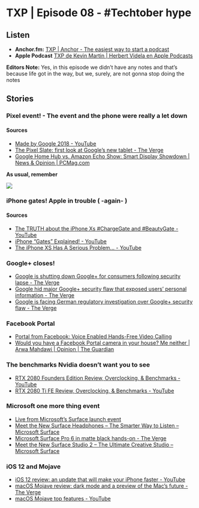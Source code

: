 # TXP | Episode 08 - #Techtober hype

## Listen
* **Anchor.fm:**  [TXP | Anchor - The easiest way to start a podcast](https://anchor.fm/txpod)
* **Apple Podcast** [TXP de Kevin Martin | Herbert Videla en Apple Podcasts](https://itunes.apple.com/pe/podcast/txp/id1338395451?mt=2)

**Editors Note:** Yes, in this episode we didn’t have any notes and that’s because life got in the way, but we, surely, are not gonna stop doing the notes

## Stories

### Pixel event! - The event and the phone were really a let down

#### Sources
* [Made by Google 2018 - YouTube](https://www.youtube.com/watch?v=EsoQGTA1SxY)
* [The Pixel Slate: first look at Google’s new tablet   - The Verge](https://www.theverge.com/2018/10/9/17950646/google-pixel-slate-tablet-chrome-os-photos-video-hands-on)
* [Google Home Hub vs. Amazon Echo Show: Smart Display Showdown | News & Opinion | PCMag.com](https://www.pcmag.com/news/364296/google-home-hub-vs-amazon-echo-show-smart-display-showdown)

**As usual, remember**

![](https://media.giphy.com/media/8UHQLZxe0annUgaL8Y/giphy.gif)

### iPhone gates! Apple in trouble ( -again- )

#### Sources
* [The TRUTH about the iPhone Xs #ChargeGate and #BeautyGate - YouTube](https://youtu.be/n5o0XKvtTpE)
* [iPhone “Gates” Explained! - YouTube](https://www.youtube.com/watch?v=ndphYju6PVM)
* [The iPhone XS Has A Serious Problem… - YouTube](https://www.youtube.com/watch?v=J_lRJuQtBmc)

### Google+ closes!
* [Google is shutting down Google+ for consumers following security lapse - The Verge](https://www.theverge.com/2018/10/8/17951890/google-plus-shut-down-security-api-change-gmail-android)
* [Google hid major Google+ security flaw that exposed users’ personal information - The Verge](https://www.theverge.com/2018/10/8/17951914/google-plus-data-breach-exposed-user-profile-information-privacy-not-disclosed)
* [Google is facing German regulatory investigation over Google+ security flaw - The Verge](https://www.theverge.com/2018/10/9/17956068/google-germany-data-google-plus-security)

### Facebook Portal
* [Portal from Facebook: Voice Enabled Hands-Free Video Calling](https://portal.facebook.com/)
* [Would you have a Facebook Portal camera in your house? Me neither | Arwa Mahdawi | Opinion | The Guardian](https://www.theguardian.com/commentisfree/2018/oct/12/would-you-have-a-facebook-portal-camera-in-your-house-me-neither)

### The benchmarks Nvidia doesn’t want you to see
* [RTX 2080 Founders Edition Review, Overclocking, & Benchmarks - YouTube](https://www.youtube.com/watch?v=jUM_eINGUl4)
* [RTX 2080 Ti FE Review, Overclocking, & Benchmarks - YouTube](https://www.youtube.com/watch?v=PpDG13PrNPg)

### Microsoft one more thing event
* [Live from Microsoft’s Surface launch event](https://www.engadget.com/2018/10/02/microsoft-surface-live-blog/)
* [Meet the New Surface Headphones – The Smarter Way to Listen – Microsoft Surface](https://www.microsoft.com/en-us/p/surface-headphones/8nrm8dz2zw43)
* [Microsoft Surface Pro 6 in matte black hands-on - The Verge](https://www.theverge.com/2018/10/2/17927538/new-microsoft-surface-pro-6-2018-hands-on-video-photos-features)
* [Meet the New Surface Studio 2 – The Ultimate Creative Studio – Microsoft Surface](https://www.microsoft.com/en-us/surface/devices/surface-studio-2/tech-specs)

### iOS 12 and Mojave
* [iOS 12 review: an update that will make your iPhone faster - YouTube](https://youtu.be/gFQQHg2bF34)
* [macOS Mojave review: dark mode and a preview of the Mac’s future - The Verge](https://www.theverge.com/2018/9/24/17896252/mac-os-mojave-review-updates-dark-mode-new-features)
* [macOS Mojave top features - YouTube](https://www.youtube.com/watch?v=-Q3UVSStQ-U)
